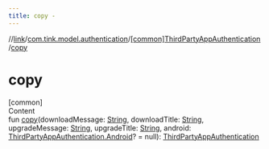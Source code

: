 ```yaml
---
title: copy -
---
```

//[link](../../index.md)/[com.tink.model.authentication](../index.md)/[[common]ThirdPartyAppAuthentication](index.md)/[copy](copy.md)



# copy  
[common]  
Content  
fun [copy](copy.md)(downloadMessage: [String](https://kotlinlang.org/api/latest/jvm/stdlib/kotlin/-string/index.html), downloadTitle: [String](https://kotlinlang.org/api/latest/jvm/stdlib/kotlin/-string/index.html), upgradeMessage: [String](https://kotlinlang.org/api/latest/jvm/stdlib/kotlin/-string/index.html), upgradeTitle: [String](https://kotlinlang.org/api/latest/jvm/stdlib/kotlin/-string/index.html), android: [ThirdPartyAppAuthentication.Android](-android/index.md)? = null): [ThirdPartyAppAuthentication](index.md)  



